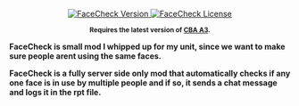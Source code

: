 <p align="center">
    <a href="https://github.com/Eathox/Arma-FaceCheck/releases/latest">
        <img src="https://img.shields.io/badge/Version-0.1.0-blue.svg?style=flat" alt="FaceCheck Version">
    </a>
    <a href="https://github.com/Eathox/Arma-FaceCheck/blob/master/LICENSE">
        <img src="https://img.shields.io/badge/License-EUPLv1.2-red.svg?style=flat" alt="FaceCheck License">
    </a>
</p>

<p align="center">
    <sup><strong>Requires the latest version of <a href="https://github.com/CBATeam/CBA_A3/releases/latest">CBA A3</a>.<br/>
</p>

FaceCheck is small mod I whipped up for my unit, since we want to make sure people arent using the same faces.

FaceCheck is a fully server side only mod that automatically checks if any one face is in use by multiple people and if so, it sends a chat message and logs it in the rpt file.
